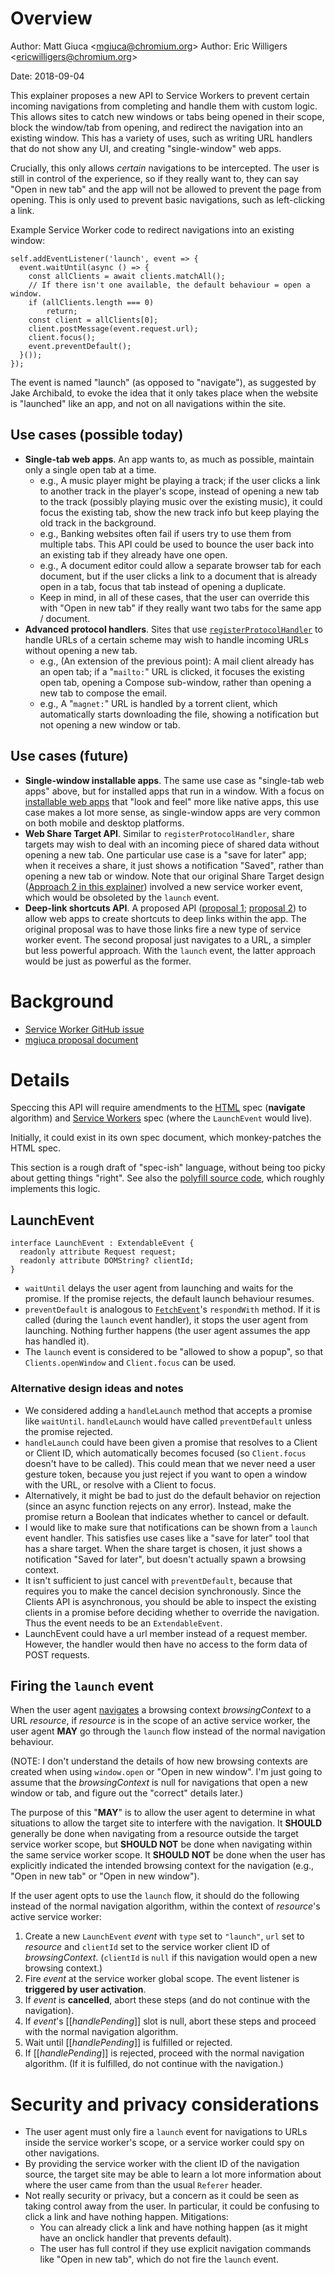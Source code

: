 # Overview

Author: Matt Giuca &lt;<mgiuca@chromium.org>&gt;
Author: Eric Willigers &lt;<ericwilligers@chromium.org>&gt;

Date: 2018-09-04

This explainer proposes a new API to Service Workers to prevent certain incoming
navigations from completing and handle them with custom logic. This allows sites
to catch new windows or tabs being opened in their scope, block the window/tab
from opening, and redirect the navigation into an existing window. This has a
variety of uses, such as writing URL handlers that do not show any UI, and
creating "single-window" web apps.

Crucially, this only allows *certain* navigations to be intercepted. The user is
still in control of the experience, so if they really want to, they can say
"Open in new tab" and the app will not be allowed to prevent the page from
opening. This is only used to prevent basic navigations, such as left-clicking a
link.

Example Service Worker code to redirect navigations into an existing window:

    self.addEventListener('launch', event => {
      event.waitUntil(async () => {
        const allClients = await clients.matchAll();
        // If there isn't one available, the default behaviour = open a window.
        if (allClients.length === 0)
            return;
        const client = allClients[0];
        client.postMessage(event.request.url);
        client.focus();
        event.preventDefault();
      }());
    });

The event is named "launch" (as opposed to "navigate"), as suggested by Jake
Archibald, to evoke the idea that it only takes place when the website is
"launched" like an app, and not on all navigations within the site.

## Use cases (possible today)

* **Single-tab web apps**. An app wants to, as much as possible, maintain only a
  single open tab at a time.
  * e.g., A music player might be playing a track; if the user clicks a link to
    another track in the player's scope, instead of opening a new tab to the
    track (possibly playing music over the existing music), it could focus the
    existing tab, show the new track info but keep playing the old track in the
    background.
  * e.g., Banking websites often fail if users try to use them from multiple
    tabs. This API could be used to bounce the user back into an existing tab if
    they already have one open.
  * e.g., A document editor could allow a separate browser tab for each
    document, but if the user clicks a link to a document that is already open
    in a tab, focus that tab instead of opening a duplicate.
  * Keep in mind, in all of these cases, that the user can override this with
    "Open in new tab" if they really want two tabs for the same app / document.
* **Advanced protocol handlers**. Sites that use
  [`registerProtocolHandler`](https://html.spec.whatwg.org/multipage/system-state.html#dom-navigator-registerprotocolhandler)
  to handle URLs of a certain scheme may wish to handle incoming URLs without
  opening a new tab.
  * e.g., (An extension of the previous point): A mail client already has an
    open tab; if a "`mailto:`" URL is clicked, it focuses the existing open tab,
    opening a Compose sub-window, rather than opening a new tab to compose the
    email.
  * e.g., A "`magnet:`" URL is handled by a torrent client, which automatically
    starts downloading the file, showing a notification but not opening a new
    window or tab.

## Use cases (future)

* **Single-window installable apps**. The same use case as "single-tab web apps"
  above, but for installed apps that run in a window. With a focus on
  [installable web apps](https://www.w3.org/TR/appmanifest/) that "look and
  feel" more like native apps, this use case makes a lot more sense, as
  single-window apps are very common on both mobile and desktop platforms.
* **Web Share Target API**. Similar to `registerProtocolHandler`, share targets
  may wish to deal with an incoming piece of shared data without opening a new
  tab. One particular use case is a "save for later" app; when it receives a
  share, it just shows a notification "Saved", rather than opening a new tab or
  window. Note that our original Share Target design ([Approach 2 in this
  explainer](https://github.com/WICG/web-share-target/blob/master/docs/explainer.md#sample-code))
  involved a new service worker event, which would be obsoleted by the `launch`
  event.
* **Deep-link shortcuts API**. A proposed API ([proposal
  1](https://gist.github.com/kenchris/0acec2790cd38dfdff0a7197ff00d1de);
  [proposal
  2](https://docs.google.com/a/chromium.org/document/d/1WzpCnpc1N7WjDJnFmj90-Z5SALI3cSPtNrYuH1EVufg/edit))
  to allow web apps to create shortcuts to deep links within the app. The
  original proposal was to have those links fire a new type of service worker
  event. The second proposal just navigates to a URL, a simpler but less
  powerful approach. With the `launch` event, the latter approach would be just
  as powerful as the former.

# Background

* [Service Worker GitHub issue](https://github.com/w3c/ServiceWorker/issues/1028)
* [mgiuca proposal document](https://docs.google.com/document/d/1jWLpNEFttyLTnxsHs15oT-Hn8I81N0cwUa3JjISoPV8/edit)

# Details

Speccing this API will require amendments to the
[HTML](https://html.spec.whatwg.org/) spec (**navigate** algorithm) and [Service
Workers](https://www.w3.org/TR/service-workers-1) spec (where the `LaunchEvent`
would live).

Initially, it could exist in its own spec document, which monkey-patches the
HTML spec.

This section is a rough draft of "spec-ish" language, without being too picky
about getting things "right". See also the [polyfill source
code](demos/polyfill.js), which roughly implements this logic.

## LaunchEvent

    interface LaunchEvent : ExtendableEvent {
      readonly attribute Request request;
      readonly attribute DOMString? clientId;
    }

* `waitUntil` delays the user agent from launching and waits for the promise.
  If the promise rejects, the default launch behaviour resumes.
* `preventDefault` is analogous to
  [`FetchEvent`](https://www.w3.org/TR/service-workers-1/#fetch-event-section)'s
  `respondWith` method. If it is called (during the `launch` event handler), it
  stops the user agent from launching. Nothing further happens (the user agent
  assumes the app has handled it).
* The `launch` event is considered to be "allowed to show a popup", so that
  `Clients.openWindow` and `Client.focus` can be used.

### Alternative design ideas and notes

* We considered adding a `handleLaunch` method that accepts a promise like
  `waitUntil`. `handleLaunch` would have called `preventDefault` unless the
  promise rejected.
* `handleLaunch` could have been given a promise that resolves to a Client or Client
  ID, which automatically becomes focused (so `Client.focus` doesn't have to be
  called). This could mean that we never need a user gesture token, because you
  just reject if you want to open a window with the URL, or resolve with a
  Client to focus.
* Alternatively, it might be bad to just do the default behavior on rejection
  (since an async function rejects on any error). Instead, make the promise
  return a Boolean that indicates whether to cancel or default.
* I would like to make sure that notifications can be shown from a `launch`
  event handler. This satisfies use cases like a "save for later" tool that has
  a share target. When the share target is chosen, it just shows a notification
  "Saved for later", but doesn't actually spawn a browsing context.
* It isn't sufficient to just cancel with `preventDefault`, because that
  requires you to make the cancel decision synchronously. Since the Clients API
  is asynchronous, you should be able to inspect the existing clients in a
  promise before deciding whether to override the navigation. Thus the event
  needs to be an `ExtendableEvent`.
* LaunchEvent could have a url member instead of a request member. However, the
  handler would then have no access to the form data of POST requests.

## Firing the `launch` event

When the user agent [navigates](https://html.spec.whatwg.org/#navigate) a
browsing context *browsingContext* to a URL *resource*, if *resource* is in the
scope of an active service worker, the user agent **MAY** go through the
`launch` flow instead of the normal navigation behaviour.

(NOTE: I don't understand the details of how new browsing contexts are created
when using `window.open` or "Open in new window". I'm just going to assume that
the *browsingContext* is null for navigations that open a new window or tab, and
figure out the "correct" details later.)

The purpose of this "**MAY**" is to allow the user agent to determine in what
situations to allow the target site to interfere with the navigation. It
**SHOULD** generally be done when navigating from a resource outside the target
service worker scope, but **SHOULD NOT** be done when navigating within the same
service worker scope. It **SHOULD NOT** be done when the user has explicitly
indicated the intended browsing context for the navigation (e.g., "Open in new
tab" or "Open in new window").

If the user agent opts to use the `launch` flow, it should do the following
instead of the normal navigation algorithm, within the context of *resource*'s
active service worker:

1. Create a new `LaunchEvent` *event* with `type` set to `"launch"`, `url` set
   to *resource* and `clientId` set to the service worker client ID of
   *browsingContext*. (`clientId` is `null` if this navigation would open a new
   browsing context.)
2. Fire *event* at the service worker global scope. The event listener is
   **triggered by user activation**.
3. If *event* is **cancelled**, abort these steps (and do not continue with the
   navigation).
4. If *event*'s [[*handlePending*]] slot is null, abort these steps and proceed
   with the normal navigation algorithm.
5. Wait until [[*handlePending*]] is fulfilled or rejected.
6. If [[*handlePending*]] is rejected, proceed with the normal navigation
   algorithm. (If it is fulfilled, do not continue with the navigation.)

# Security and privacy considerations

* The user agent must only fire a `launch` event for navigations to URLs inside
  the service worker's scope, or a service worker could spy on other
  navigations.
* By providing the service worker with the client ID of the navigation source,
  the target site may be able to learn a lot more information about where the
  user came from than the usual `Referer` header.
* Not really security or privacy, but a concern as it could be seen as taking
  control away from the user. In particular, it could be confusing to click a
  link and have nothing happen. Mitigations:
  * You can already click a link and have nothing happen (as it might have an
    onclick handler that prevents default).
  * The user has full control if they use explicit navigation commands like
    "Open in new tab", which do not fire the `launch` event.
